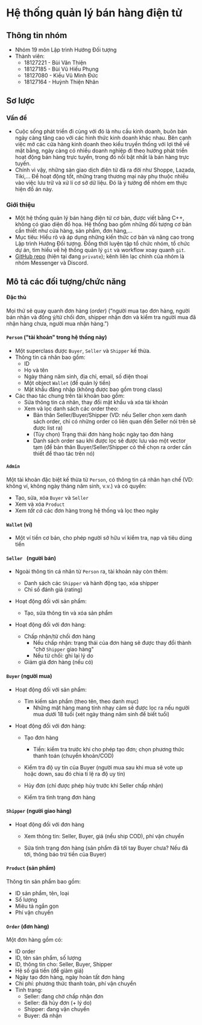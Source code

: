 # Hệ thống quản lý bán hàng điện tử

## Thông tin nhóm

* Nhóm 19 môn Lập trình Hướng Đối tượng
* Thành viên:
  * 18127221 - Bùi Văn Thiện
  * 18127185 - Bùi Vũ Hiếu Phụng
  * 18127080 - Kiều Vũ Minh Đức
  * 18127164 - Huỳnh Thiện Nhân

## Sơ lược

### Vấn đề

* Cuộc sống phát triển đi cùng với đó là nhu cầu kinh doanh, buôn bán ngày càng tăng cao với các hình thức kinh doanh khác nhau. Bên cạnh việc mở các cửa hàng kinh doanh theo kiểu truyền thống với lợi thế về mặt bằng, ngày càng có nhiều doanh nghiệp đi theo hướng phát triển hoạt động bán hàng trực tuyến, trong đó nổi bật nhất là bán hàng trực tuyến.
* Chính vì vậy, những sàn giao dịch điện tử đã ra đời như Shoppe, Lazada, Tiki,... Để hoạt động tốt, những trang thương mại này phụ thuộc nhiều vào việc lưu trữ và xử lí cơ sở dữ liệu. Đó là ý tưởng để nhóm em thực hiện đồ án này. 

### Giới thiệu

- Một hệ thống quản lý bán hàng điện tử cơ bản, được viết bằng C++, không có giao diện đồ họa. Hệ thống bao gồm những đối tượng cơ bản cần thiết như cửa hàng, sản phẩm, đơn hàng,...
- Mục tiêu: Hiểu rõ và áp dụng những kiến thức cơ bản và nâng cao trong Lập trình Hướng Đối tượng. Đồng thời luyện tập tổ chức nhóm, tổ chức dự án, tìm hiểu về hệ thống quản lý `git` và workflow xoay quanh `git`.
- [GitHub repo](https://github.com/84436/LTHDT-18CLC6-Group17) (hiện tại đang `private`); kênh liên lạc chính của nhóm là nhóm Messenger và Discord.



## Mô tả các đối tượng/chức năng

#### Đặc thù

Mọi thứ sẽ quay quanh đơn hàng (*order*) (“người mua tạo đơn hàng, người bán nhận và đồng ý/từ chối đơn, shipper nhận đơn và kiểm tra người mua đã nhận hàng chưa, người mua nhận hàng.”)

 

#### `Person` ("tài khoản" trong hệ thống này)

- Một superclass được `Buyer`, `Seller` và `Shipper` kế thừa.
- Thông tin cá nhân bao gồm:
  - ID
  - Họ và tên
  - Ngày tháng năm sinh, địa chỉ, email, số điện thoại
  - Một object `Wallet` (để quản lý tiền)
  - Mật khẩu đăng nhập (không được bao gồm trong class)
- Các thao tác chung trên tài khoản bao gồm:
  - Sửa thông tin cá nhân, thay đổi mật khẩu và xóa tài khoản
  - Xem và lọc danh sách các order theo:
    - Bản thân Seller/Buyer/Shipper (VD: nếu Seller chọn xem danh sách order, chỉ có những order có liên quan đến Seller nói trên sẽ được list ra)
    - (Tùy chọn) Trạng thái đơn hàng hoặc ngày tạo đơn hàng
    - Danh sách order sau khi được lọc sẽ được lưu vào một vector tạm (để bản thân Buyer/Seller/Shipper có thể chọn ra order cần thiết để thao tác trên nó)



#### `Admin`

Một tài khoản đặc biệt kế thừa từ `Person`, có thông tin cá nhân hạn chế (VD: không ví, không ngày tháng năm sinh, v.v.) và có quyền:

- Tạo, sửa, xóa `Buyer` và `Seller`
- Xem và xóa `Product`
- Xem *tất cả* các đơn hàng trong hệ thống và lọc theo ngày



#### `Wallet` (ví)

- Một ví tiền cơ bản, cho phép người sở hữu ví kiểm tra, nạp và tiêu dùng tiền



#### `Seller ` (người bán)

- Ngoài thông tin cá nhân từ `Person` ra, tài khoản này còn thêm:
	
	- Danh sách các `Shipper` và hành động tạo, xóa shipper
	- Chỉ số đánh giá (rating)
	
- Hoạt động đối với sản phẩm:

  - Tạo, sửa thông tin và xóa sản phẩm

- Hoạt động đối với đơn hàng:
	- Chấp nhận/từ chối đơn hàng
		- Nếu chấp nhận: trạng thái của đơn hàng sẽ được thay đổi thành "chờ `Shipper` giao hàng"
		- Nếu từ chối: ghi lại lý do
	- Giảm giá đơn hàng (nếu có)
	
	  
	

#### `Buyer` (người mua)

- Hoạt động đối với sản phẩm:
	
	- Tìm kiếm sản phẩm (theo tên, theo danh mục)
	  - Những mặt hàng mang tính nhạy cảm sẽ được lọc ra nếu người mua dưới 18 tuổi (xét ngày tháng năm sinh để biết tuổi)
	
- Hoạt động đối với đơn hàng:
	
	- Tạo đơn hàng
		
		- Tiền: kiểm tra trước khi cho phép tạo đơn; chọn phương thức thanh toán (chuyển khoản/COD)
		
	- Kiểm tra độ uy tín của Buyer (người mua sau khi mua sẽ vote up hoặc down, sau đó chia tỉ lệ ra độ uy tín)
	
	- Hủy đơn (chỉ được phép hủy trước khi Seller chấp nhận)
	
	- Kiểm tra tình trạng đơn hàng
	
	    
	
#### `Shipper` (người giao hàng)
- Hoạt động đối với đơn hàng
	- Xem thông tin: Seller, Buyer, giá (nếu ship COD), phí vận chuyển
	
	- Sửa tình trạng đơn hàng (sản phẩm đã tới tay Buyer chưa? Nếu đã tới, thông báo trừ tiền của Buyer)
	
    

#### `Product` (sản phẩm)

Thông tin sản phẩm bao gồm:

- ID sản phẩm, tên, loại
- Số lượng
- Miêu tả ngắn gọn
- Phí vận chuyển



#### `Order` (đơn hàng)

Một đơn hàng gồm có:

- ID order
- ID, tên sản phẩm, số lượng
- ID, thông tin cho: Seller, Buyer, Shipper
- Hệ số giá tiền (để giảm giá)
- Ngày tạo đơn hàng, ngày hoàn tất đơn hàng
- Chi phí: phương thức thanh toán, phí vận chuyển
- Tình trạng:
	- Seller: đang chờ chấp nhận đơn
	- Seller: đã hủy đơn (+ lý do)
	- Shipper: đang vận chuyển
	- Buyer: đã nhận

